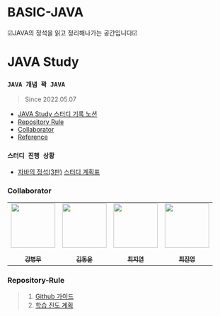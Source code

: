 # BASIC-JAVA
☑JAVA의 정석을 읽고 정리해나가는 공간입니다☑
# JAVA Study
### `JAVA 개념 꽉 JAVA`
> Since 2022.05.07
  - <a href="https://www.notion.so/STEADY-JAVA-89e1b363e2684f468ecda8a5d6de29d0"> JAVA Study 스터디 기록 노션</a>
  - [Repository Rule](#repository-rule)
  - [Collaborator](#collaborator)
  - [Reference](#reference)

### `스터디 진행 상황`
- [자바의 정석(3판)](first-study)
 <a href="https://www.notion.so/STUDY-PLAN-61d3a36fd27840f0b06198c1e8daf184">스터디 계획표</a>
  

### Collaborator

<p align="center">
  
<table align="center" >
   <tr>
        <td align="center"><a href="https://github.com/kingkangkr"><img src="https://github.com/kingkangkr.png" width="100px;" alt=""/><br /><sub><b><br/>강병무</b></sub></a></td>
        <td align="center"><a href="https://github.com/myway00"><img src="https://github.com/myway00.png" width="100px;" alt=""/><br /><sub><b><br/>김동윤</b></sub></a></td>
        <td align="center"><a href="https://github.com/ddongpuri"><img src="https://github.com/ddongpuri.png" width="100px;" alt=""/><br /><sub><b><br/>최지연</b></sub></a></td>
        <td align="center"><a href="https://github.com/wlsdud99"><img src="https://github.com/wlsdud99.png" width="100px;" alt=""/><br /><sub><b><br/>최진영</b></sub></a></td>
   </tr>
</table>

</p>

### Repository-Rule

> 1) [Github 가이드](https://www.notion.so/STEADY-JAVA-89e1b363e2684f468ecda8a5d6de29d0?p=21049fda22bd4cc0830606a08c917513)<br>
> 2) [학습 진도 계획](https://www.notion.so/STEADY-JAVA-89e1b363e2684f468ecda8a5d6de29d0?p=61d3a36fd27840f0b06198c1e8daf184)<br>

 <br> 

